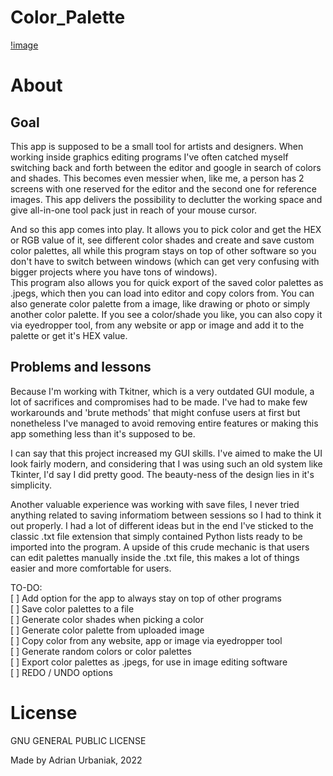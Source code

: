 # Color_Palette  
  
[!image](https://i.imgur.com/wzgRGBx.jpg)
  
# About  
  
## Goal  
This app is supposed to be a small tool for artists and designers. When working inside graphics editing programs I've often catched myself switching back and forth between the editor and google in search of colors and shades. This becomes even messier when, like me, a person has 2 screens with one reserved for the editor and the second one for reference images. This app delivers the possibility to declutter the working space and give all-in-one tool pack just in reach of your mouse cursor.  
  
And so this app comes into play. It allows you to pick color and get the HEX or RGB value of it, see different color shades and create and save custom color palettes, all while this program stays on top of other software so you don't have to switch between windows (which can get very confusing with bigger projects where you have tons of windows).  
This program also allows you for quick export of the saved color palettes as .jpegs, which then you can load into editor and copy colors from. You can also generate color palette from a image, like drawing or photo or simply another color palette. If you see a color/shade you like, you can also copy it via eyedropper tool, from any website or app or image and add it to the palette or get it's HEX value.  
  
## Problems and lessons  
Because I'm working with Tkitner, which is a very outdated GUI module, a lot of sacrifices and compromises had to be made. I've had to make few workarounds and 'brute methods' that might confuse users at first but nonetheless I've managed to avoid removing entire features or making this app something less than it's supposed to be.  
  
I can say that this project increased my GUI skills. I've aimed to make the UI look fairly modern, and considering that I was using such an old system like Tkinter, I'd say I did pretty good. The beauty-ness of the design lies in it's simplicity.  
  
Another valuable experience was working with save files, I never tried anything related to saving informatiom between sessions so I had to think it out properly. I had a lot of different ideas but in the end I've sticked to the classic .txt file extension that simply contained Python lists ready to be imported into the program. A upside of this crude mechanic is that users can edit palettes manually inside the .txt file, this makes a lot of things easier and more comfortable for users.  
  
TO-DO:    
[ ] Add option for the app to always stay on top of other programs  
[ ] Save color palettes to a file  
[ ] Generate color shades when picking a color  
[ ] Generate color palette from uploaded image  
[ ] Copy color from any website, app or image via eyedropper tool  
[ ] Generate random colors or color palettes  
[ ] Export color palettes as .jpegs, for use in image editing software  
[ ] REDO / UNDO options  
  
# License  
GNU GENERAL PUBLIC LICENSE  
  
Made by Adrian Urbaniak, 2022
